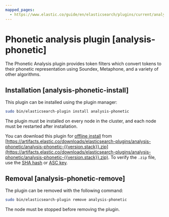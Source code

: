 ```yaml
---
mapped_pages:
  - https://www.elastic.co/guide/en/elasticsearch/plugins/current/analysis-phonetic.html
---
```


# Phonetic analysis plugin [analysis-phonetic]

The Phonetic Analysis plugin provides token filters which convert tokens to their phonetic representation using Soundex, Metaphone, and a variety of other algorithms.


## Installation [analysis-phonetic-install]

This plugin can be installed using the plugin manager:

```sh
sudo bin/elasticsearch-plugin install analysis-phonetic
```

The plugin must be installed on every node in the cluster, and each node must be restarted after installation.

You can download this plugin for [offline install](/reference/elasticsearch-plugins/plugin-management-custom-url.md) from [https://artifacts.elastic.co/downloads/elasticsearch-plugins/analysis-phonetic/analysis-phonetic-{{version.stack}}.zip](https://artifacts.elastic.co/downloads/elasticsearch-plugins/analysis-phonetic/analysis-phonetic-{{version.stack}}.zip). To verify the `.zip` file, use the [SHA hash](https://artifacts.elastic.co/downloads/elasticsearch-plugins/analysis-phonetic/analysis-phonetic-{{version.stack}}.zip.sha512) or [ASC key](https://artifacts.elastic.co/downloads/elasticsearch-plugins/analysis-phonetic/analysis-phonetic-{{version.stack}}.zip.asc).


## Removal [analysis-phonetic-remove]

The plugin can be removed with the following command:

```sh
sudo bin/elasticsearch-plugin remove analysis-phonetic
```

The node must be stopped before removing the plugin.



